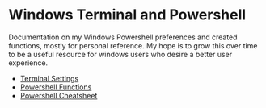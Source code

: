 # Windows Terminal and Powershell
Documentation on my Windows Powershell preferences and created functions, mostly for personal reference. 
My hope is to grow this over time to be a useful resource for windows users who desire a better user experience. 


- [Terminal Settings](https://github.com/H3AR7B3A7/WindowsTerminalAndPowershell/blob/master/settings.md)
- [Powershell Functions](https://github.com/H3AR7B3A7/WindowsTerminalAndPowershell/blob/master/functions.md)
- [Powershell Cheatsheet](https://github.com/H3AR7B3A7/WindowsTerminalAndPowershell/blob/master/PowershellCheatsheet.md)
